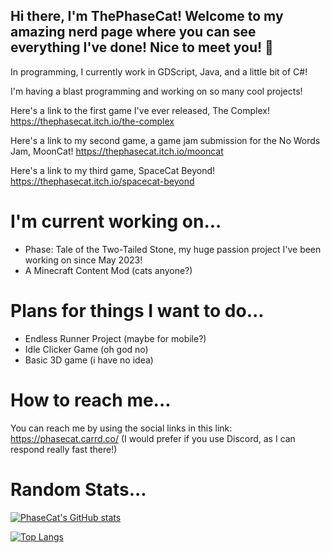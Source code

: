 ## Hi there, I'm ThePhaseCat! Welcome to my amazing nerd page where you can see everything I've done! Nice to meet you! 👋

In programming, I currently work in GDScript, Java, and a little bit of C#!

I'm having a blast programming and working on so many cool projects!

Here's a link to the first game I've ever released, The Complex!
https://thephasecat.itch.io/the-complex

Here's a link to my second game, a game jam submission for the No Words Jam, MoonCat! https://thephasecat.itch.io/mooncat 

Here's a link to my third game, SpaceCat Beyond! https://thephasecat.itch.io/spacecat-beyond

# I'm current working on...
- Phase: Tale of the Two-Tailed Stone, my huge passion project I've been working on since May 2023!
- A Minecraft Content Mod (cats anyone?)

# Plans for things I want to do...
- Endless Runner Project (maybe for mobile?)
- Idle Clicker Game (oh god no)
- Basic 3D game (i have no idea)

# How to reach me...
You can reach me by using the social links in this link: https://phasecat.carrd.co/
(I would prefer if you use Discord, as I can respond really fast there!)

# Random Stats...

[![PhaseCat's GitHub stats](https://github-readme-stats.vercel.app/api?username=thephasecat&show_icons=true&theme=tokyonight)](https://github.com/anuraghazra/github-readme-stats)

[![Top Langs](https://github-readme-stats.vercel.app/api/top-langs/?username=thephasecat&layout=compact&theme=tokyonight)](https://github.com/anuraghazra/github-readme-stats)
